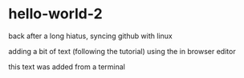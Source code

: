 # hello-world-2
back after a long hiatus, syncing github with linux

adding a bit of text (following the tutorial) using the in browser editor

this text was added from a terminal